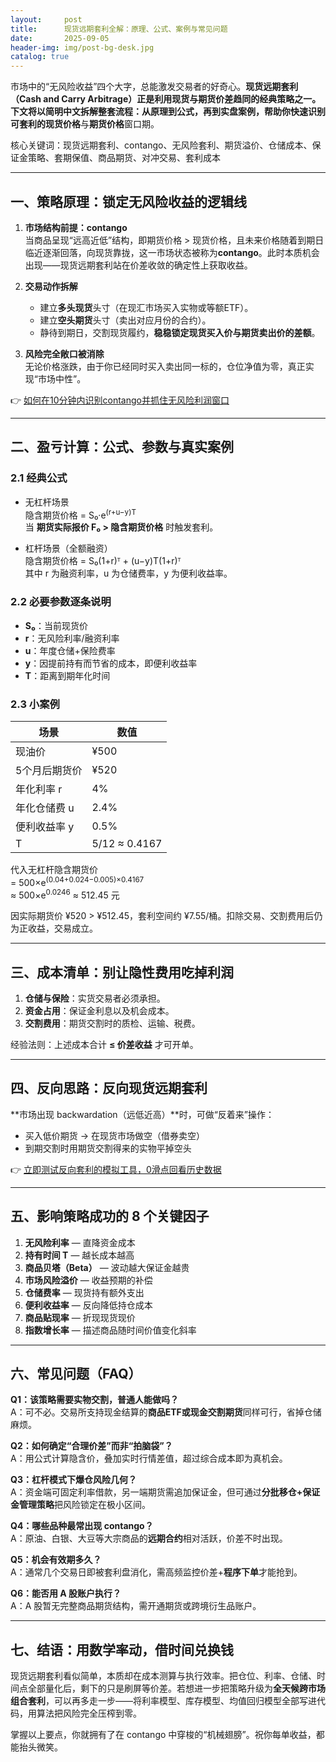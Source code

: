 ```yaml
---
layout:     post
title:      现货远期套利全解：原理、公式、案例与常见问题
date:       2025-09-05
header-img: img/post-bg-desk.jpg
catalog: true
---
```


市场中的“无风险收益”四个大字，总能激发交易者的好奇心。**现货远期套利（Cash and Carry Arbitrage）**正是利用现货与期货价差趋同的经典策略之一。下文将以简明中文拆解整套流程：从原理到公式，再到实盘案例，帮助你快速识别可套利的**现货价格**与**期货价格**窗口期。

核心关键词：现货远期套利、contango、无风险套利、期货溢价、仓储成本、保证金策略、套期保值、商品期货、对冲交易、套利成本

---

## 一、策略原理：锁定无风险收益的逻辑线

1. **市场结构前提：contango**  
   当商品呈现“远高近低”结构，即期货价格 > 现货价格，且未来价格随着到期日临近逐渐回落，向现货靠拢，这一市场状态被称为**contango**。此时本质机会出现——现货远期套利站在价差收敛的确定性上获取收益。

2. **交易动作拆解**  
   - 建立**多头现货**头寸（在现汇市场买入实物或等额ETF）。  
   - 建立**空头期货**头寸（卖出对应月份的合约）。  
   - 静待到期日，交割现货履约，**稳稳锁定现货买入价与期货卖出价的差额**。

3. **风险完全敞口被消除**  
   无论价格涨跌，由于你已经同时买入卖出同一标的，仓位净值为零，真正实现“市场中性”。

👉 [如何在10分钟内识别contango并抓住无风险利润窗口](https://okxdog.com/)

---

## 二、盈亏计算：公式、参数与真实案例

### 2.1 经典公式

- 无杠杆场景  
  隐含期货价格 = S₀·e<sup>(r+u−y)T</sup>  
  当 **期货实际报价 F₀ > 隐含期货价格** 时触发套利。

- 杠杆场景（全额融资）  
  隐含期货价格 = S₀(1+r)ᵀ + (u−y)T(1+r)ᵀ  
  其中 r 为融资利率，u 为仓储费率，y 为便利收益率。

### 2.2 必要参数逐条说明

- **S₀**：当前现货价  
- **r**：无风险利率/融资利率  
- **u**：年度仓储+保险费率  
- **y**：因提前持有而节省的成本，即便利收益率  
- **T**：距离到期年化时间  

### 2.3 小案例

| 场景 | 数值 |
|---|---|
| 现油价 | ¥500 |
| 5个月后期货价 | ¥520 |
| 年化利率 r | 4% |
| 年化仓储费 u | 2.4% |
| 便利收益率 y | 0.5% |
| T | 5/12 ≈ 0.4167 |

代入无杠杆隐含期货价  
= 500×e<sup>(0.04+0.024−0.005)×0.4167</sup>  
≈ 500×e<sup>0.0246</sup> ≈ 512.45 元

因实际期货价 ¥520 > ¥512.45，套利空间约 ¥7.55/桶。扣除交易、交割费用后仍为正收益，交易成立。

---

## 三、成本清单：别让隐性费用吃掉利润

1. **仓储与保险**：实货交易者必须承担。  
2. **资金占用**：保证金利息以及机会成本。  
3. **交割费用**：期货交割时的质检、运输、税费。  

经验法则：上述成本合计 **≤ 价差收益** 才可开单。

---

## 四、反向思路：反向现货远期套利

**市场出现 backwardation（远低近高）**时，可做“反着来”操作：  
- 买入低价期货 → 在现货市场做空（借券卖空）  
- 到期交割时用期货交割得来的实物平掉空头

👉 [立即测试反向套利的模拟工具，0滑点回看历史数据](https://okxdog.com/)

---

## 五、影响策略成功的 8 个关键因子

1. **无风险利率** — 直降资金成本  
2. **持有时间 T** — 越长成本越高  
3. **商品贝塔（Beta）** — 波动越大保证金越贵  
4. **市场风险溢价** — 收益预期的补偿  
5. **仓储费率** — 现货持有额外支出  
6. **便利收益率** — 反向降低持仓成本  
7. **商品贴现率** — 折现现货现价  
8. **指数增长率** — 描述商品随时间价值变化斜率

---

## 六、常见问题（FAQ）

**Q1：该策略需要实物交割，普通人能做吗？**  
A：可不必。交易所支持现金结算的**商品ETF或现金交割期货**同样可行，省掉仓储麻烦。

**Q2：如何确定“合理价差”而非“拍脑袋”？**  
A：用公式计算隐含价，叠加实时行情差值，超过综合成本即为真机会。

**Q3：杠杆模式下爆仓风险几何？**  
A：资金端可固定利率借款，另一端期货需追加保证金，但可通过**分批移仓+保证金管理策略**把风险锁定在极小区间。

**Q4：哪些品种最常出现 contango？**  
A：原油、白银、大豆等大宗商品的**远期合约**相对活跃，价差不时出现。

**Q5：机会有效期多久？**  
A：通常几个交易日即被套利盘消化，需高频监控价差+**程序下单**才能抢到。

**Q6：能否用 A 股账户执行？**  
A：A 股暂无完整商品期货结构，需开通期货或跨境衍生品账户。

---

## 七、结语：用数学率动，借时间兑换钱

现货远期套利看似简单，本质却在成本测算与执行效率。把仓位、利率、仓储、时间点全部量化后，剩下的只是刷屏等价差。若想进一步把策略升级为**全天候跨市场组合套利**，可以再多走一步——将利率模型、库存模型、均值回归模型全部写进代码，用算法把风险完全压榨到零。

掌握以上要点，你就拥有了在 contango 中穿梭的“机械翅膀”。祝你每单收益，都能抬头微笑。